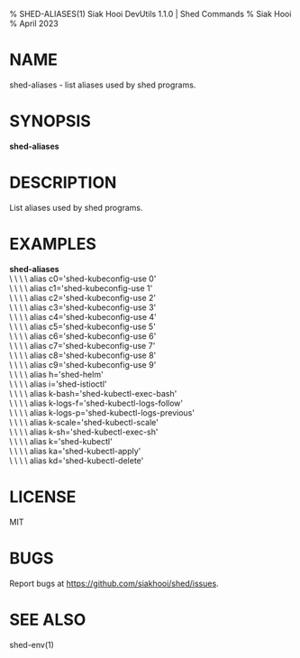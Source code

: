 % SHED-ALIASES(1) Siak Hooi DevUtils 1.1.0 | Shed Commands
% Siak Hooi
% April 2023

# NAME
shed-aliases - list aliases used by shed programs.

# SYNOPSIS
**shed-aliases**

# DESCRIPTION
List aliases used by shed programs.

# EXAMPLES
**shed-aliases**\
\ \ \ \  alias c0='shed-kubeconfig-use 0'\
\ \ \ \  alias c1='shed-kubeconfig-use 1'\
\ \ \ \  alias c2='shed-kubeconfig-use 2'\
\ \ \ \  alias c3='shed-kubeconfig-use 3'\
\ \ \ \  alias c4='shed-kubeconfig-use 4'\
\ \ \ \  alias c5='shed-kubeconfig-use 5'\
\ \ \ \  alias c6='shed-kubeconfig-use 6'\
\ \ \ \  alias c7='shed-kubeconfig-use 7'\
\ \ \ \  alias c8='shed-kubeconfig-use 8'\
\ \ \ \  alias c9='shed-kubeconfig-use 9'\
\ \ \ \  alias h='shed-helm'\
\ \ \ \  alias i='shed-istioctl'\
\ \ \ \  alias k-bash='shed-kubectl-exec-bash'\
\ \ \ \  alias k-logs-f='shed-kubectl-logs-follow'\
\ \ \ \  alias k-logs-p='shed-kubectl-logs-previous'\
\ \ \ \  alias k-scale='shed-kubectl-scale'\
\ \ \ \  alias k-sh='shed-kubectl-exec-sh'\
\ \ \ \  alias k='shed-kubectl'\
\ \ \ \  alias ka='shed-kubectl-apply'\
\ \ \ \  alias kd='shed-kubectl-delete'

# LICENSE
MIT

# BUGS
Report bugs at https://github.com/siakhooi/shed/issues.

# SEE ALSO
shed-env(1)

